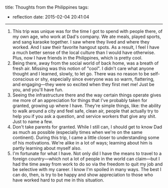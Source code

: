 title: Thoughts from the Philippines
tags:
  - reflection
date: 2015-02-04 20:41:04
---

1. This trip was unique was for the time I got to spend with people there, of my own age, who work at Dad's company. We ate meals, played sports, and sang karaoke together. I saw where they lived and where they worked. And I saw their favorite hangout spots. As a result, I feel I have a much better sense of the local culture than I would have otherwise. Plus, now I have friends in the Philippines, which is pretty cool.
2. Being there, away from the social world of back home, was a breath of fresh air. Missing was this notion of "cool". I didn't care what anyone thought and I learned, slowly, to let go. There was no reason to be self-conscious or shy, especially since everyone was so warm, flattering, and engaging—they were so excited when they first met me! Just be you, and you'll have fun.
3. Seeing the infrastructure there and the way certain things operate gives me more of an appreciation for things that I've probably taken for granted, growing up where I have. They're simple things, like: the ability to walk around a city and feel safe, clean air, people that actually try to help you if you ask a question, and service workers that give any shit. Just to name a few.
4. Don't take parents for granted. While I still can, I should get to know Dad as much as possible (especially times when we're on the same continent). During this trip, I came a little closer to understanding some of his motivations. We're alike in a lot of ways; learning about him is partly learning about myself also.
5. I'm fortunate for what I have. Not only did I have the means to travel to a foreign country—which not a lot of people in the world can claim—but I had the time away from work to do so via the freedom to quit my job and be selective with my career. I know I'm spoiled in many ways. The best I can do, then, is try to be happy and show appreciation to those who have worked hard to put me in this situation.
